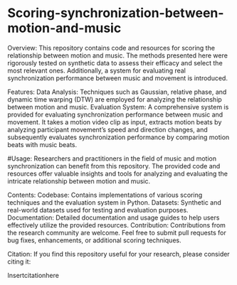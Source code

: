 # Scoring-synchronization-between-motion-and-music
Overview:
This repository contains code and resources for scoring the relationship between motion and music. The methods presented here were rigorously tested on synthetic data to assess their efficacy and select the most relevant ones. Additionally, a system for evaluating real synchronization performance between music and movement is introduced.

Features:
Data Analysis: Techniques such as Gaussian, relative phase, and dynamic time warping (DTW) are employed for analyzing the relationship between motion and music.
Evaluation System: A comprehensive system is provided for evaluating synchronization performance between music and movement. It takes a motion video clip as input, extracts motion beats by analyzing participant movement’s speed and direction changes, and subsequently evaluates synchronization performance by comparing motion beats with music beats.

#Usage:
Researchers and practitioners in the field of music and motion synchronization can benefit from this repository. The provided code and resources offer valuable insights and tools for analyzing and evaluating the intricate relationship between motion and music.

Contents:
Codebase: Contains implementations of various scoring techniques and the evaluation system in Python.
Datasets: Synthetic and real-world datasets used for testing and evaluation purposes.
Documentation: Detailed documentation and usage guides to help users effectively utilize the provided resources.
Contribution:
Contributions from the research community are welcome. Feel free to submit pull requests for bug fixes, enhancements, or additional scoring techniques.

Citation:
If you find this repository useful for your research, please consider citing it:

Insertcitationhere
